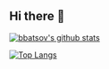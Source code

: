 ## Hi there 👋

[![bbatsov's github stats](https://github-readme-stats.vercel.app/api?username=bbatsov&count_private=true&show_icons=true)](https://github.com/bbatsov)

[![Top Langs](https://github-readme-stats.vercel.app/api/top-langs/?username=bbatsov&hide=html)](https://github.com/bbatsov)

<!--
**bbatsov/bbatsov** is a ✨ _special_ ✨ repository because its `README.md` (this file) appears on your GitHub profile.

Here are some ideas to get you started:

- 🔭 I’m currently working on ...
- 🌱 I’m currently learning ...
- 👯 I’m looking to collaborate on ...
- 🤔 I’m looking for help with ...
- 💬 Ask me about ...
- 📫 How to reach me: ...
- 😄 Pronouns: ...
- ⚡ Fun fact: ...
-->
